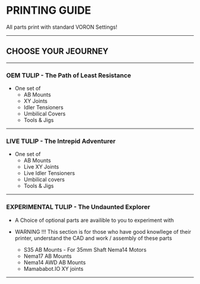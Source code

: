 # PRINTING GUIDE

All parts print with standard VORON Settings!

----

## CHOOSE YOUR JEOURNEY

----

### OEM TULIP - The Path of Least Resistance

- One set of
  - AB Mounts
  - XY Joints
  - Idler Tensioners
  - Umbilical Covers
  - Tools & Jigs

----  

### LIVE TULIP - The Intrepid Adventurer

- One set of
  - AB Mounts
  - Live XY Joints
  - Live Idler Tensioners
  - Umbilical covers
  - Tools & Jigs

----

### EXPERIMENTAL TULIP - The Undaunted Explorer

- A Choice of optional parts are availible to you to experiment with
- WARNING !!! This section is for those who have good knowllege of their printer, understand the CAD and work / assembly of these parts

  - S35 AB Mounts - For 35mm Shaft Nema14 Motors
  - Nema17 AB Mounts
  - Nema14 AWD AB Mounts
  - Mamababot.IO XY joints

----